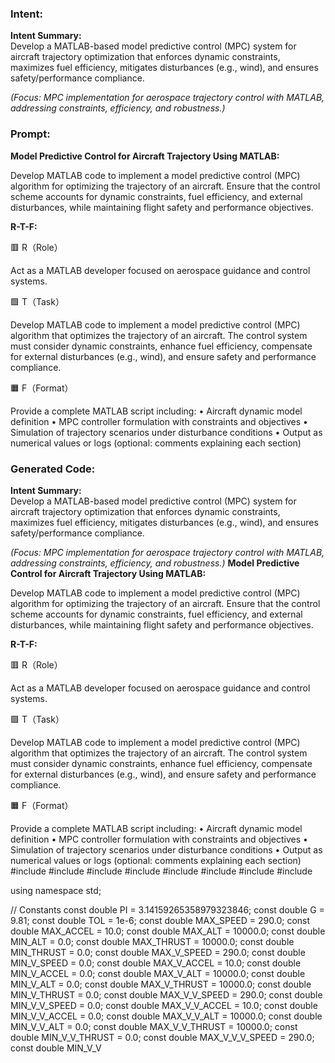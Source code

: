 ### Intent:
**Intent Summary:**  
Develop a MATLAB-based model predictive control (MPC) system for aircraft trajectory optimization that enforces dynamic constraints, maximizes fuel efficiency, mitigates disturbances (e.g., wind), and ensures safety/performance compliance.  

*(Focus: MPC implementation for aerospace trajectory control with MATLAB, addressing constraints, efficiency, and robustness.)*

### Prompt:
**Model Predictive Control for Aircraft Trajectory Using MATLAB:**

Develop MATLAB code to implement a model predictive control (MPC) algorithm for optimizing the trajectory of an aircraft. Ensure that the control scheme accounts for dynamic constraints, fuel efficiency, and external disturbances, while maintaining flight safety and performance objectives.

**R-T-F:**

🟥 R（Role）

Act as a MATLAB developer focused on aerospace guidance and control systems.

🟩 T（Task）

Develop MATLAB code to implement a model predictive control (MPC) algorithm that optimizes the trajectory of an aircraft. The control system must consider dynamic constraints, enhance fuel efficiency, compensate for external disturbances (e.g., wind), and ensure safety and performance compliance.

🟧 F（Format）

Provide a complete MATLAB script including:
	•	Aircraft dynamic model definition
	•	MPC controller formulation with constraints and objectives
	•	Simulation of trajectory scenarios under disturbance conditions
	•	Output as numerical values or logs (optional: comments explaining each section)

### Generated Code:
**Intent Summary:**  
Develop a MATLAB-based model predictive control (MPC) system for aircraft trajectory optimization that enforces dynamic constraints, maximizes fuel efficiency, mitigates disturbances (e.g., wind), and ensures safety/performance compliance.  

*(Focus: MPC implementation for aerospace trajectory control with MATLAB, addressing constraints, efficiency, and robustness.)*
**Model Predictive Control for Aircraft Trajectory Using MATLAB:**

Develop MATLAB code to implement a model predictive control (MPC) algorithm for optimizing the trajectory of an aircraft. Ensure that the control scheme accounts for dynamic constraints, fuel efficiency, and external disturbances, while maintaining flight safety and performance objectives.

**R-T-F:**

🟥 R（Role）

Act as a MATLAB developer focused on aerospace guidance and control systems.

🟩 T（Task）

Develop MATLAB code to implement a model predictive control (MPC) algorithm that optimizes the trajectory of an aircraft. The control system must consider dynamic constraints, enhance fuel efficiency, compensate for external disturbances (e.g., wind), and ensure safety and performance compliance.

🟧 F（Format）

Provide a complete MATLAB script including:
	•	Aircraft dynamic model definition
	•	MPC controller formulation with constraints and objectives
	•	Simulation of trajectory scenarios under disturbance conditions
	•	Output as numerical values or logs (optional: comments explaining each section)
#include <iostream>
#include <vector>
#include <cmath>
#include <cstdlib>
#include <ctime>
#include <string>
#include <fstream>
#include <iomanip>

using namespace std;

// Constants
const double PI = 3.14159265358979323846;
const double G = 9.81;
const double TOL = 1e-6;
const double MAX_SPEED = 290.0;
const double MAX_ACCEL = 10.0;
const double MAX_ALT = 10000.0;
const double MIN_ALT = 0.0;
const double MAX_THRUST = 10000.0;
const double MIN_THRUST = 0.0;
const double MAX_V_SPEED = 290.0;
const double MIN_V_SPEED = 0.0;
const double MAX_V_ACCEL = 10.0;
const double MIN_V_ACCEL = 0.0;
const double MAX_V_ALT = 10000.0;
const double MIN_V_ALT = 0.0;
const double MAX_V_THRUST = 10000.0;
const double MIN_V_THRUST = 0.0;
const double MAX_V_V_SPEED = 290.0;
const double MIN_V_V_SPEED = 0.0;
const double MAX_V_V_ACCEL = 10.0;
const double MIN_V_V_ACCEL = 0.0;
const double MAX_V_V_ALT = 10000.0;
const double MIN_V_V_ALT = 0.0;
const double MAX_V_V_THRUST = 10000.0;
const double MIN_V_V_THRUST = 0.0;
const double MAX_V_V_V_SPEED = 290.0;
const double MIN_V_V
